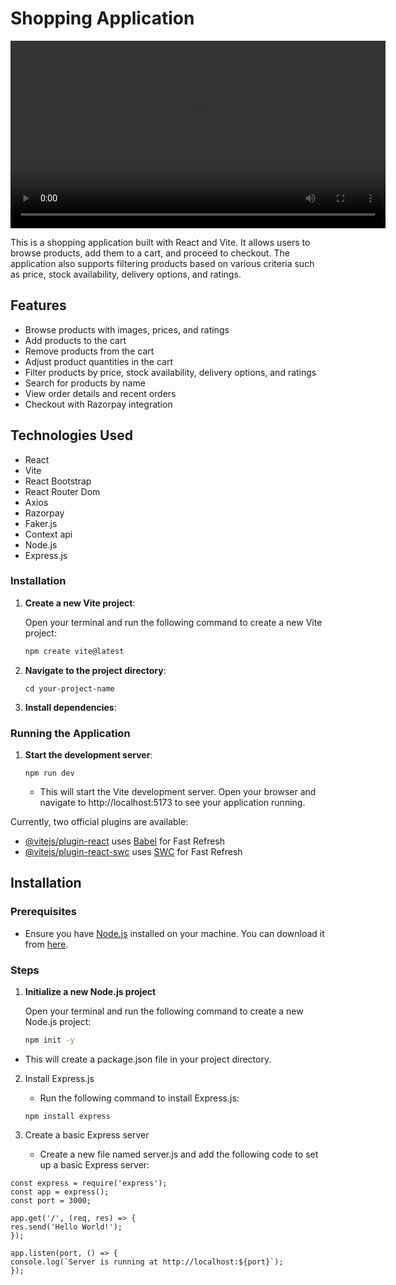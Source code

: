 # Shopping Application

<video width="600" controls> <source src="src\assets\cart-page.mp4" type="video/mp4"> Your browser does not support the video tag. </video>

This is a shopping application built with React and Vite. It allows users to browse products, add them to a cart, and proceed to checkout. The application also supports filtering products based on various criteria such as price, stock availability, delivery options, and ratings.

## Features

- Browse products with images, prices, and ratings
- Add products to the cart
- Remove products from the cart
- Adjust product quantities in the cart
- Filter products by price, stock availability, delivery options, and ratings
- Search for products by name
- View order details and recent orders
- Checkout with Razorpay integration

## Technologies Used

- React
- Vite
- React Bootstrap
- React Router Dom
- Axios
- Razorpay
- Faker.js
- Context api
- Node.js
- Express.js

### Installation

1. **Create a new Vite project**:

   Open your terminal and run the following command to create a new Vite project:

   ```bash
   npm create vite@latest
   ```

2. **Navigate to the project directory**:
   ```
   cd your-project-name
   ```
3. **Install dependencies**:

### Running the Application

1. **Start the development server**:

   ```
   npm run dev
   ```

   - This will start the Vite development server. Open your browser and navigate to http://localhost:5173 to see your application running.

Currently, two official plugins are available:

- [@vitejs/plugin-react](https://github.com/vitejs/vite-plugin-react/blob/main/packages/plugin-react/README.md) uses [Babel](https://babeljs.io/) for Fast Refresh
- [@vitejs/plugin-react-swc](https://github.com/vitejs/vite-plugin-react-swc) uses [SWC](https://swc.rs/) for Fast Refresh

## Installation

### Prerequisites

- Ensure you have [Node.js](https://nodejs.org/) installed on your machine. You can download it from [here](https://nodejs.org/).

### Steps

1. **Initialize a new Node.js project**

   Open your terminal and run the following command to create a new Node.js project:

   ```bash
   npm init -y
   ```

- This will create a package.json file in your project directory.

2. Install Express.js

   - Run the following command to install Express.js:

   ```
   npm install express
   ```

3. Create a basic Express server

   - Create a new file named server.js and add the following code to set up a basic Express server:

```
const express = require('express');
const app = express();
const port = 3000;

app.get('/', (req, res) => {
res.send('Hello World!');
});

app.listen(port, () => {
console.log(`Server is running at http://localhost:${port}`);
});
```
